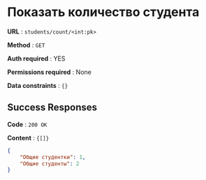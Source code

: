 # Показать количество студента

**URL** : `students/count/<int:pk>`

**Method** : `GET`

**Auth required** : YES

**Permissions required** : None

**Data constraints** : `{}`

## Success Responses

**Code** : `200 OK`

**Content** : `{[]}`
```json
{
    "Общие студентки": 1,
    "Общие студенты": 2
}
```